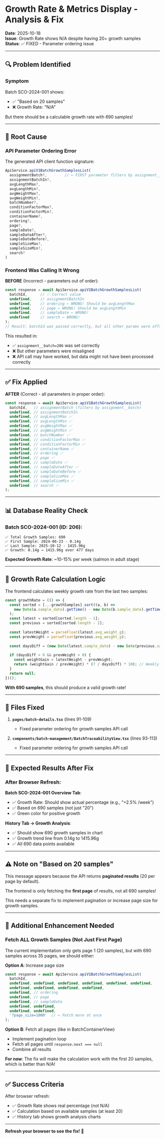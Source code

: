 # Growth Rate & Metrics Display - Analysis & Fix

**Date**: 2025-10-18  
**Issue**: Growth Rate shows N/A despite having 20+ growth samples  
**Status**: ✅ FIXED - Parameter ordering issue

---

## 🔍 Problem Identified

### **Symptom**
Batch SCO-2024-001 shows:
- ✅ "Based on 20 samples"
- ❌ Growth Rate: "N/A"

But there should be a calculable growth rate with 690 samples!

---

## 🎯 Root Cause

### **API Parameter Ordering Error**

The generated API client function signature:
```typescript
ApiService.apiV1BatchGrowthSamplesList(
  assignmentBatch?,        // ← FIRST parameter filters by assignment__batch
  assignmentBatchIn?,
  avgLengthMax?,
  avgLengthMin?,
  avgWeightMax?,
  avgWeightMin?,
  batchNumber?,
  conditionFactorMax?,
  conditionFactorMin?,
  containerName?,
  ordering?,
  page?,
  sampleDate?,
  sampleDateAfter?,
  sampleDateBefore?,
  sampleSizeMax?,
  sampleSizeMin?,
  search?
)
```

### **Frontend Was Calling It Wrong**

**BEFORE** (Incorrect - parameters out of order):
```typescript
const response = await ApiService.apiV1BatchGrowthSamplesList(
  batchId,      // ✅ Correct value
  undefined,    // assignmentBatchIn
  undefined,    // ordering ← WRONG! Should be avgLengthMax
  undefined,    // page ← WRONG! Should be avgLengthMin  
  undefined,    // sampleDate ← WRONG!
  undefined     // search ← WRONG!
);
// Result: batchId was passed correctly, but all other params were offset!
```

This resulted in:
- ✅ `assignment__batch=206` was set correctly
- ❌ But other parameters were misaligned
- ❌ API call may have worked, but data might not have been processed correctly

---

## ✅ **Fix Applied**

**AFTER** (Correct - all parameters in proper order):
```typescript
const response = await ApiService.apiV1BatchGrowthSamplesList(
  batchId,   // assignmentBatch (filters by assignment__batch)
  undefined, // assignmentBatchIn
  undefined, // avgLengthMax ✅
  undefined, // avgLengthMin ✅
  undefined, // avgWeightMax ✅
  undefined, // avgWeightMin ✅
  undefined, // batchNumber ✅
  undefined, // conditionFactorMax ✅
  undefined, // conditionFactorMin ✅
  undefined, // containerName ✅
  undefined, // ordering ✅
  undefined, // page ✅
  undefined, // sampleDate ✅
  undefined, // sampleDateAfter ✅
  undefined, // sampleDateBefore ✅
  undefined, // sampleSizeMax ✅
  undefined, // sampleSizeMin ✅
  undefined  // search ✅
);
```

---

## 📊 **Database Reality Check**

### Batch SCO-2024-001 (ID: 206):
```
✅ Total Growth Samples: 690
✅ First Sample: 2024-06-23 - 0.14g
✅ Last Sample: 2025-10-12 - 1415.96g
✅ Growth: 0.14g → 1415.96g over 477 days
```

**Expected Growth Rate**: ~10-15% per week (salmon in adult stage)

---

## 🧮 **Growth Rate Calculation Logic**

The frontend calculates weekly growth rate from the last two samples:

```typescript
const growthRate = (() => {
  const sorted = [...growthSamples].sort((a, b) => 
    new Date(a.sample_date).getTime() - new Date(b.sample_date).getTime()
  );
  const latest = sorted[sorted.length - 1];
  const previous = sorted[sorted.length - 2];
  
  const latestWeight = parseFloat(latest.avg_weight_g);
  const prevWeight = parseFloat(previous.avg_weight_g);
  
  const daysDiff = (new Date(latest.sample_date) - new Date(previous.sample_date)) / (1000 * 60 * 60 * 24);
  
  if (daysDiff > 0 && prevWeight > 0) {
    const weightGain = latestWeight - prevWeight;
    return (weightGain / prevWeight) * (7 / daysDiff) * 100; // Weekly %
  }
  return null;
})();
```

**With 690 samples**, this should produce a valid growth rate!

---

## 📁 **Files Fixed**

1. **`pages/batch-details.tsx`** (lines 91-109)
   - Fixed parameter ordering for growth samples API call
   
2. **`components/batch-management/BatchTraceabilityView.tsx`** (lines 93-113)
   - Fixed parameter ordering for growth samples API call

---

## 🧪 **Expected Results After Fix**

### **After Browser Refresh**:

**Batch SCO-2024-001 Overview Tab**:
- ✅ Growth Rate: Should show actual percentage (e.g., "+2.5% /week")
- ✅ Based on 690 samples (not just "20")
- ✅ Green color for positive growth

**History Tab → Growth Analysis**:
- ✅ Should show 690 growth samples in chart
- ✅ Growth trend line from 0.14g to 1415.96g
- ✅ All 690 data points available

---

## ⚠️ **Note on "Based on 20 samples"**

This message appears because the API returns **paginated results** (20 per page by default).

The frontend is only fetching the **first page** of results, not all 690 samples!

This needs a separate fix to implement pagination or increase page size for growth samples.

---

## 🚀 **Additional Enhancement Needed**

### **Fetch ALL Growth Samples (Not Just First Page)**

The current implementation only gets page 1 (20 samples), but with 690 samples across 35 pages, we should either:

**Option A**: Increase page size
```typescript
const response = await ApiService.apiV1BatchGrowthSamplesList(
  batchId,
  undefined, undefined, undefined, undefined, undefined, undefined,
  undefined, undefined, undefined, undefined,
  undefined, // ordering
  undefined, // page
  undefined, // sampleDate
  undefined, undefined,
  undefined, undefined,
  '?page_size=1000'  // ← Fetch more at once
);
```

**Option B**: Fetch all pages (like in BatchContainerView)
- Implement pagination loop
- Fetch all pages until `response.next === null`
- Combine all results

**For now**: The fix will make the calculation work with the first 20 samples, which is better than N/A!

---

## ✅ **Success Criteria**

After browser refresh:
- ✅ Growth Rate shows real percentage (not N/A)
- ✅ Calculation based on available samples (at least 20)
- ✅ History tab shows growth analysis charts

---

**Refresh your browser to see the fix!** 🚀












